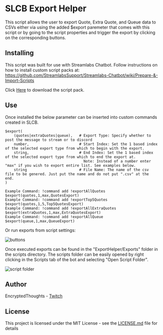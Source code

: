 # SLCB Export Helper

This script allows the user to export Quote, Extra Quote, and Queue data to CSVs either
via using the added $export paremeter that comes with this script or by going to the script 
properties and trigger the export by clicking on the corresponding buttons.

## Installing

This script was built for use with Streamlabs Chatbot.
Follow instructions on how to install custom script packs at:
https://github.com/StreamlabsSupport/Streamlabs-Chatbot/wiki/Prepare-&-Import-Scripts

Click [Here](https://github.com/Encrypted-Thoughts/SLCB-ExportHelper/releases/download/v1.0/ExportHelper.zip) to download the script pack.

## Use

Once installed the below parameter can be inserted into custom commands created in SLCB.
```
$export(
    (quotes|extraQuotes|queue),   # Export Type: Specify whether to post the message to stream or to discord
    number,                       # Start Index: Set the 1 based index of the selected export type from which to begin with the export.
    string,                       # End Index: Set the 1 based index of the selected export type from which to end the export at.
                                    Note: Instead of a number enter "max" if you wish to export entire list. See examples below.
    string                        # File Name: The name of the csv file to be genered. Just put the name and do not put ".csv" at the end.
)

Example Command: !command add !exportAllQuotes $export(quotes,1,max,QuotesExport)
Example Command: !command add !exportTop5Quotes $export(quotes,1,5,Top5QuotesExport)
Example Command: !command add !exportAllExtraQuotes $export(extraQuotes,1,max,ExtraQuotesExport)
Example Command: !command add !exportAllQueue $export(queue,1,max,QueueExport)
```

Or run exports from script settings:

![buttons](https://user-images.githubusercontent.com/50642352/103844956-ad545600-5060-11eb-94bb-78a757ba8c25.png)

Once executed exports can be found in the "ExportHelper/Exports" folder in the scripts directory.
The scripts folder can be easily opened by right clicking in the Scripts tab of the bot and selecting "Open Script Folder".

![script folder](https://user-images.githubusercontent.com/50642352/103846846-aa5b6480-5064-11eb-85a2-85335cbdb575.png)

## Author

EncryptedThoughts - [Twitch](https://www.twitch.tv/encryptedthoughts)

## License

This project is licensed under the MIT License - see the [LICENSE.md](LICENSE.md) file for details

